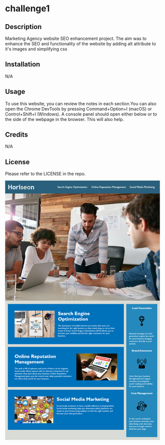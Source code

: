 # challenge1
## Description

Marketing Agency website SEO enhancement project. The aim was to enhance the SEO and functionality of the website by adding alt attribute to it's images and simplifying css

## Installation

N/A

## Usage

To use this website, you can review the notes in each section.You can also open the Chrome DevTools by pressing Command+Option+I (macOS) or Control+Shift+I (Windows). A console panel should open either below or to the side of the webpage in the browser. This will also help.

## Credits

N/A

## License

Please refer to the LICENSE in the repo.

![My Image](\assets\01-html-css-git-challenge-demo.png)
